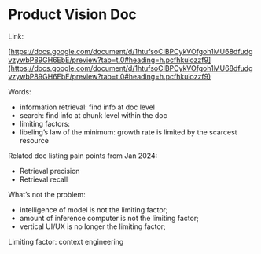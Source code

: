 # Product Vision Doc

Link: 

[https://docs.google.com/document/d/1htufsoCIBPCykVOfgoh1MU68dfudgvzywbP89GH6EbE/preview?tab=t.0#heading=h.pcfhkulozzf9](https://docs.google.com/document/d/1htufsoCIBPCykVOfgoh1MU68dfudgvzywbP89GH6EbE/preview?tab=t.0#heading=h.pcfhkulozzf9)

Words:

- information retrieval: find info at doc level
- search: find info at chunk level within the doc
- limiting factors:
- libeling’s law of the minimum: growth rate is limited by the scarcest resource

Related doc listing pain points from Jan 2024:

- Retrieval precision
- Retrieval recall

What’s not the problem:

- intelligence of model is not the limiting factor;
- amount of inference computer is not the limiting factor;
- vertical UI/UX is no longer the limiting factor;

Limiting factor: context engineering

